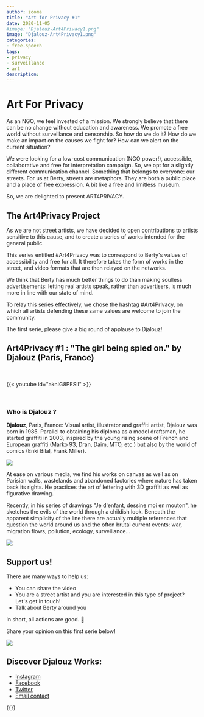 ```yaml
---
author: zooma
title: "Art for Privacy #1"
date: 2020-11-05
#image: "Djalouz-Art4Privacy1.png"
image: "Djalouz-Art4Privacy1.png"
categories:
- free-speech
tags:
- privacy
- surveillance
- art
description:
---
```


# Art For Privacy

As an NGO, we feel invested of a mission.  We strongly believe that there can be no change without education and awareness. We promote a free world without surveillance and censorship. So how do we do it? How do we make an impact on the causes we fight for? How can we alert on the current situation?

We were looking for a low-cost communication (NGO power!), accessible, collaborative and free for interpretation campaign.  So, we opt for a slightly different communication channel. Something that belongs to everyone: our streets. For us at Berty, streets are metaphors. They are both a public place and a place of free expression. A bit like a free and limitless museum. 

So, we are delighted to present ART4PRIVACY. 


## The Art4Privacy Project

As we are not street artists, we have decided to open contributions to artists sensitive to this cause, and to create a series of works intended for the general public.

This series entitled #Art4Privacy was to correspond to Berty's values of accessibility and free for all. It therefore takes the form of works in the street, and video formats that are then relayed on the networks.

We think that Berty has much better things to do than making soulless advertisements: letting real artists speak, rather than advertisers, is much more in line with our state of mind.

To relay this series effectively, we chose the hashtag #Art4Privacy, on which all artists defending these same values are welcome to join the community.

The first serie, please give a big round of applause to Djalouz!

## Art4Privacy #1 : "The girl being spied on." by Djalouz (Paris, France)

</br>

{{< youtube id="aknIG8PESiI" >}}

</br>


### Who is Djalouz ?

**Djalouz**, Paris, France: Visual artist, illustrator and graffiti artist, Djalouz was born in 1985.
Parallel to obtaining his diploma as a model draftsman, he started graffiti in 2003, inspired by the young rising scene of French and European graffiti (Marko 93, Dran, Daim, MTO, etc.) but also by the world of comics (Enki Bilal, Frank Miller).

![](https://i.imgur.com/qKbJXft.jpg)

At ease on various media, we find his works on canvas as well as on Parisian walls, wastelands and abandoned factories where nature has taken back its rights. He practices the art of lettering with 3D graffiti as well as figurative drawing.

 Recently, in his series of drawings "Je d'enfant, dessine moi en mouton", he sketches the evils of the world through a childish look. Beneath the apparent simplicity of the line there are actually multiple references that question the world around us and the often brutal current events: war, migration flows, pollution, ecology, surveillance...

![](https://i.imgur.com/2qevch5.jpg)


## Support us!

There are many ways to help us:
* You can share the video
* You are a street artist and you are interested in this type of project? Let's get in touch!
* Talk about Berty around you

In short, all actions are good. 🧡 

Share your opinion on this first serie below!  

![](https://i.imgur.com/4J0UkGF.jpg)


## Discover Djalouz Works:
* [Instagram](https://www.instagram.com/djalouz/)
* [Facebook](https://www.facebook.com/pages/djalouz/262896791627)
* [Twitter](https://twitter.com/djalouz)
* [Email contact](mailto:dja.louz@gmail.com)



{{<tweet id="1186666663191728129">}}


